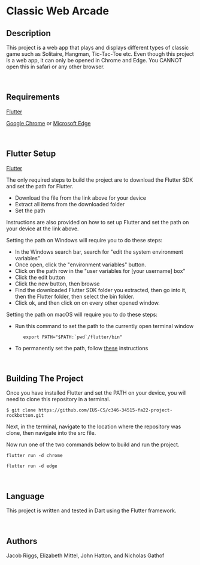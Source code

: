 # Classic Web Arcade

## Description
This project is a web app that plays and displays different types of classic game such as Solitaire, Hangman, Tic-Tac-Toe etc. Even though this project 
is a web app, it can only be opened in Chrome and Edge. You CANNOT open this in safari or any other browser. 

&nbsp; 
## Requirements
[Flutter](https://docs.flutter.dev/get-started/install)

[Google Chrome](https://www.google.com/chrome/) or [Microsoft Edge](https://www.microsoft.com/en-us/edge)


&nbsp; 
## Flutter Setup
[Flutter](https://docs.flutter.dev/get-started/install)

The only required steps to build the project are to download the Flutter SDK and set the path for Flutter.
- Download the file from the link above for your device
- Extract all items from the downloaded folder
- Set the path

Instructions are also provided on how to set up Flutter and set the path on your device at the link above. 

Setting the path on Windows will require you to do these steps:

- In the Windows search bar, search for "edit the system environment variables"
- Once open, click the "environment variables" button.
- Click on the path row in the "user variables for [your username] box"
- Click the edit button
- Click the new button, then browse
- Find the downloaded Flutter SDK folder you extracted, then go into it, then the Flutter folder, then select the bin folder.
- Click ok, and then click on on every other opened window.


Setting the path on macOS will require you to do these steps:

- Run this command to set the path to the currently open terminal window 


         export PATH="$PATH:`pwd`/flutter/bin"

- To permanently set the path, follow [these](https://docs.flutter.dev/get-started/install/macos#update-your-path) instructions
 
&nbsp; 
## Building The Project
Once you have installed Flutter and set the PATH on your device, you will need to clone this repository in a terminal.

    $ git clone https://github.com/IUS-CS/c346-34515-fa22-project-rockbottom.git

Next, in the terminal, navigate to the location where the repository was clone, then navigate into the src file.

Now run one of the two commands below to build and run the project.

    flutter run -d chrome

    flutter run -d edge

&nbsp; 
## Language
This project is written and tested in Dart using the Flutter framework.

&nbsp;  
## Authors
Jacob Riggs, Elizabeth Mittel, John Hatton, and Nicholas Gathof


